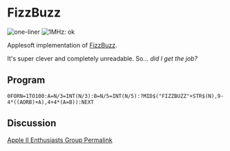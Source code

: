 # FizzBuzz

![one-liner](https://img.shields.io/badge/one--liner-orange) ![1MHz: ok](https://img.shields.io/badge/1MHz-ok-green)

Applesoft implementation of [FizzBuzz](https://en.wikipedia.org/wiki/Fizz_buzz#:~:text=Fizz%20buzz%20is%20a%20group,with%20the%20word%20%22fizzbuzz%22.).

It's super clever and completely unreadable. So... _did I get the job?_

## Program

```
0FORN=1TO100:A=N/3=INT(N/3):B=N/5=INT(N/5):?MID$("FIZZBUZZ"+STR$(N),9-4*((AORB)+A),4+4*(A=B)):NEXT
```

## Discussion

[Apple II Enthusiasts Group Permalink](https://www.facebook.com/groups/5251478676/permalink/10158219971213677/)
